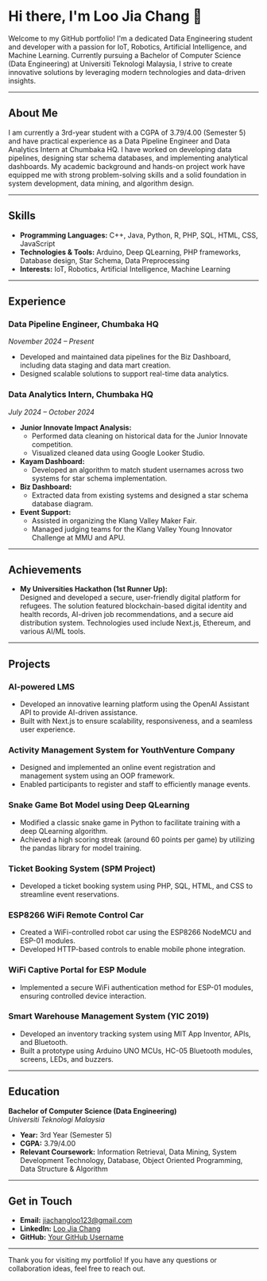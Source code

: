 # Hi there, I'm Loo Jia Chang 👋

Welcome to my GitHub portfolio! I'm a dedicated Data Engineering student and developer with a passion for IoT, Robotics, Artificial Intelligence, and Machine Learning. Currently pursuing a Bachelor of Computer Science (Data Engineering) at Universiti Teknologi Malaysia, I strive to create innovative solutions by leveraging modern technologies and data-driven insights.

---

## About Me

I am currently a 3rd-year student with a CGPA of 3.79/4.00 (Semester 5) and have practical experience as a Data Pipeline Engineer and Data Analytics Intern at Chumbaka HQ. I have worked on developing data pipelines, designing star schema databases, and implementing analytical dashboards. My academic background and hands-on project work have equipped me with strong problem-solving skills and a solid foundation in system development, data mining, and algorithm design.

---

## Skills

- **Programming Languages:** C++, Java, Python, R, PHP, SQL, HTML, CSS, JavaScript
- **Technologies & Tools:** Arduino, Deep QLearning, PHP frameworks, Database design, Star Schema, Data Preprocessing
- **Interests:** IoT, Robotics, Artificial Intelligence, Machine Learning

---

## Experience

### Data Pipeline Engineer, Chumbaka HQ  
*November 2024 – Present*  
- Developed and maintained data pipelines for the Biz Dashboard, including data staging and data mart creation.
- Designed scalable solutions to support real-time data analytics.

### Data Analytics Intern, Chumbaka HQ  
*July 2024 – October 2024*  
- **Junior Innovate Impact Analysis:**  
  - Performed data cleaning on historical data for the Junior Innovate competition.
  - Visualized cleaned data using Google Looker Studio.
- **Kayam Dashboard:**  
  - Developed an algorithm to match student usernames across two systems for star schema implementation.
- **Biz Dashboard:**  
  - Extracted data from existing systems and designed a star schema database diagram.
- **Event Support:**  
  - Assisted in organizing the Klang Valley Maker Fair.
  - Managed judging teams for the Klang Valley Young Innovator Challenge at MMU and APU.

---

## Achievements

- **My Universities Hackathon (1st Runner Up):**  
  Designed and developed a secure, user-friendly digital platform for refugees. The solution featured blockchain-based digital identity and health records, AI-driven job recommendations, and a secure aid distribution system. Technologies used include Next.js, Ethereum, and various AI/ML tools.

---

## Projects

### AI-powered LMS
- Developed an innovative learning platform using the OpenAI Assistant API to provide AI-driven assistance.
- Built with Next.js to ensure scalability, responsiveness, and a seamless user experience.

### Activity Management System for YouthVenture Company
- Designed and implemented an online event registration and management system using an OOP framework.
- Enabled participants to register and staff to efficiently manage events.

### Snake Game Bot Model using Deep QLearning
- Modified a classic snake game in Python to facilitate training with a deep QLearning algorithm.
- Achieved a high scoring streak (around 60 points per game) by utilizing the pandas library for model training.

### Ticket Booking System (SPM Project)
- Developed a ticket booking system using PHP, SQL, HTML, and CSS to streamline event reservations.

### ESP8266 WiFi Remote Control Car
- Created a WiFi-controlled robot car using the ESP8266 NodeMCU and ESP-01 modules.
- Developed HTTP-based controls to enable mobile phone integration.

### WiFi Captive Portal for ESP Module
- Implemented a secure WiFi authentication method for ESP-01 modules, ensuring controlled device interaction.

### Smart Warehouse Management System (YIC 2019)
- Developed an inventory tracking system using MIT App Inventor, APIs, and Bluetooth.
- Built a prototype using Arduino UNO MCUs, HC-05 Bluetooth modules, screens, LEDs, and buzzers.

---

## Education

**Bachelor of Computer Science (Data Engineering)**  
*Universiti Teknologi Malaysia*  
- **Year:** 3rd Year (Semester 5)  
- **CGPA:** 3.79/4.00  
- **Relevant Coursework:** Information Retrieval, Data Mining, System Development Technology, Database, Object Oriented Programming, Data Structure & Algorithm

---

## Get in Touch

- **Email:** [jiachangloo123@gmail.com](mailto:jiachangloo123@gmail.com)
- **LinkedIn:** [Loo Jia Chang](https://www.linkedin.com/in/loo-jia-chang-45213b268/)
- **GitHub:** [Your GitHub Username](https://github.com/your-github-username)

---

Thank you for visiting my portfolio! If you have any questions or collaboration ideas, feel free to reach out.
